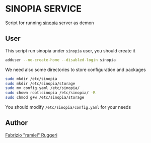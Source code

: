 SINOPIA SERVICE
===============

Script for running [sinopia](https://github.com/rlidwka/sinopia/) server as demon

User
----

This script run sinopia under `sinopia` user, you should create it

```bash
adduser --no-create-home --disabled-login sinopia
```

We need also some directories to store configuration and packages

```bash
sudo mkdir /etc/sinopia
sudo mkdir /etc/sinopia/storage
sudo mv config.yaml /etc/sinopia/
sudo chown root:sinopia /etc/sinopia/ -R
sudo chmod g+w /etc/sinopia/storage
```

You should modify `/etc/sinopia/config.yaml` for your needs

Author
-----

[Fabrizio "ramiel" Ruggeri](http://www.ramielcreations.com)
